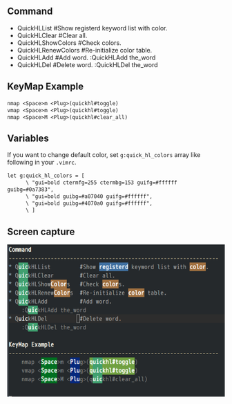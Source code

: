 Command
-----------------------------------------------------------------
* QuickHLList         #Show registerd keyword list with color.
* QuickHLClear        #Clear all.
* QuickHLShowColors   #Check colors.
* QuickHLRenewColors  #Re-initialize color table.
* QuickHLAdd          #Add word.
    :QuickHLAdd the_word
* QuickHLDel          #Delete word.
    :QuickHLDel the_word

KeyMap Example
-----------------------------------------------------------------
    nmap <Space>m <Plug>(quickhl#toggle)
    vmap <Space>m <Plug>(quickhl#toggle)
    nmap <Space>M <Plug>(quickhl#clear_all)

Variables
-----------------------------------------------------------------
If you want to change default color, set `g:quick_hl_colors` array like following in your `.vimrc`.

    let g:quick_hl_colors = [
          \ "gui=bold ctermfg=255 ctermbg=153 guifg=#ffffff guibg=#0a7383",
          \ "gui=bold guibg=#a07040 guifg=#ffffff",
          \ "gui=bold guibg=#4070a0 guifg=#ffffff",
          \ ]

Screen capture
-----------------------------------------------------------------
![quickhl.png](https://github.com/t9md/t9md/raw/master/img/quickhl.png)
